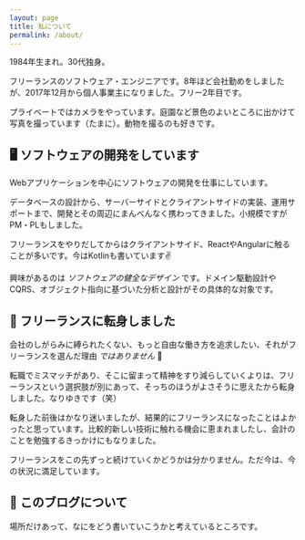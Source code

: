 ```yaml
---
layout: page
title: 私について
permalink: /about/
---
```


1984年生まれ。30代独身。

フリーランスのソフトウェア・エンジニアです。8年ほど会社勤めをしましたが、2017年12月から個人事業主になりました。フリー2年目です。

プライベートではカメラをやっています。庭園など景色のよいところに出かけて写真を撮っています（たまに）。動物を撮るのも好きです。

🖥 ソフトウェアの開発をしています
----

Webアプリケーションを中心にソフトウェアの開発を仕事にしています。

データベースの設計から、サーバーサイドとクライアントサイドの実装、運用サポートまで、開発とその周辺にまんべんなく携わってきました。小規模ですがPM・PLもしました。

フリーランスをやりだしてからはクライアントサイド、ReactやAngularに触ることが多いです。今はKotlinも書いています✌

興味があるのは *ソフトウェアの健全なデザイン* です。ドメイン駆動設計やCQRS、オブジェクト指向に基づいた分析と設計がその具体的な対象です。

🙌 フリーランスに転身しました
----

会社のしがらみに縛られたくない、もっと自由な働き方を追求したい、それがフリーランスを選んだ理由 *ではありません* 👅

転職でミスマッチがあり、そこに留まって精神をすり減らしていくよりは、フリーランスという選択肢が別にあって、そっちのほうがよさそうに思えたから転身しました。なりゆきです（笑）

転身した前後はかなり迷いましたが、結果的にフリーランスになったことはよかったと思っています。比較的新しい技術に触れる機会に恵まれましたし、会計のことを勉強するきっかけにもなりました。

フリーランスをこの先ずっと続けていくかどうかは分かりません。ただ今は、今の状況に満足しています。

🚧 このブログについて
----

場所だけあって、なにをどう書いていこうかと考えているところです。
